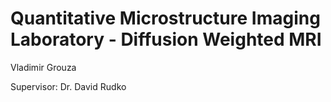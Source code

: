 Quantitative Microstructure Imaging Laboratory - Diffusion Weighted MRI
=============

Vladimir Grouza

Supervisor: Dr. David Rudko

